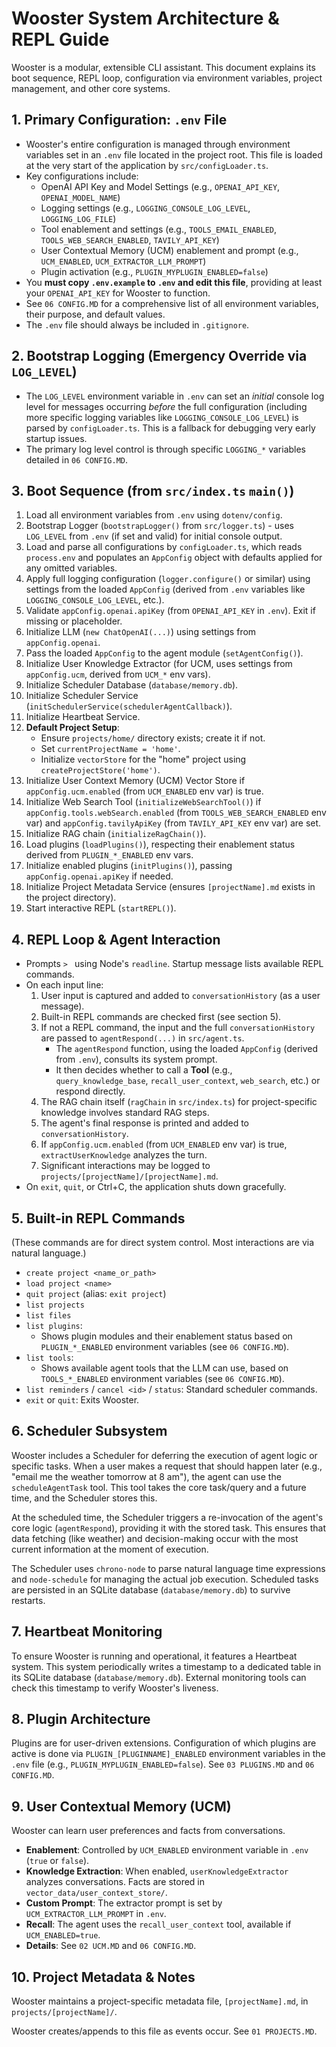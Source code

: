 # Wooster System Architecture & REPL Guide

Wooster is a modular, extensible CLI assistant. This document explains its boot sequence, REPL loop, configuration via environment variables, project management, and other core systems.

## 1. Primary Configuration: `.env` File
- Wooster's entire configuration is managed through environment variables set in an `.env` file located in the project root. This file is loaded at the very start of the application by `src/configLoader.ts`.
- Key configurations include:
  - OpenAI API Key and Model Settings (e.g., `OPENAI_API_KEY`, `OPENAI_MODEL_NAME`)
  - Logging settings (e.g., `LOGGING_CONSOLE_LOG_LEVEL`, `LOGGING_LOG_FILE`)
  - Tool enablement and settings (e.g., `TOOLS_EMAIL_ENABLED`, `TOOLS_WEB_SEARCH_ENABLED`, `TAVILY_API_KEY`)
  - User Contextual Memory (UCM) enablement and prompt (e.g., `UCM_ENABLED`, `UCM_EXTRACTOR_LLM_PROMPT`)
  - Plugin activation (e.g., `PLUGIN_MYPLUGIN_ENABLED=false`)
- You **must copy `.env.example` to `.env` and edit this file**, providing at least your `OPENAI_API_KEY` for Wooster to function.
- See `06 CONFIG.MD` for a comprehensive list of all environment variables, their purpose, and default values.
- The `.env` file should always be included in `.gitignore`.

## 2. Bootstrap Logging (Emergency Override via `LOG_LEVEL`)
- The `LOG_LEVEL` environment variable in `.env` can set an *initial* console log level for messages occurring *before* the full configuration (including more specific logging variables like `LOGGING_CONSOLE_LOG_LEVEL`) is parsed by `configLoader.ts`. This is a fallback for debugging very early startup issues.
- The primary log level control is through specific `LOGGING_*` variables detailed in `06 CONFIG.MD`.

## 3. Boot Sequence (from `src/index.ts` `main()`)
1.  Load all environment variables from `.env` using `dotenv/config`.
2.  Bootstrap Logger (`bootstrapLogger()` from `src/logger.ts`) - uses `LOG_LEVEL` from `.env` (if set and valid) for initial console output.
3.  Load and parse all configurations by `configLoader.ts`, which reads `process.env` and populates an `AppConfig` object with defaults applied for any omitted variables.
4.  Apply full logging configuration (`logger.configure()` or similar) using settings from the loaded `AppConfig` (derived from `.env` variables like `LOGGING_CONSOLE_LOG_LEVEL`, etc.).
5.  Validate `appConfig.openai.apiKey` (from `OPENAI_API_KEY` in `.env`). Exit if missing or placeholder.
6.  Initialize LLM (`new ChatOpenAI(...)`) using settings from `appConfig.openai`.
7.  Pass the loaded `AppConfig` to the agent module (`setAgentConfig()`).
8.  Initialize User Knowledge Extractor (for UCM, uses settings from `appConfig.ucm`, derived from `UCM_*` env vars).
9.  Initialize Scheduler Database (`database/memory.db`).
10. Initialize Scheduler Service (`initSchedulerService(schedulerAgentCallback)`).
11. Initialize Heartbeat Service.
12. **Default Project Setup**:
    *   Ensure `projects/home/` directory exists; create it if not.
    *   Set `currentProjectName = 'home'`. 
    *   Initialize `vectorStore` for the "home" project using `createProjectStore('home')`.
13. Initialize User Context Memory (UCM) Vector Store if `appConfig.ucm.enabled` (from `UCM_ENABLED` env var) is true.
14. Initialize Web Search Tool (`initializeWebSearchTool()`) if `appConfig.tools.webSearch.enabled` (from `TOOLS_WEB_SEARCH_ENABLED` env var) and `appConfig.tavilyApiKey` (from `TAVILY_API_KEY` env var) are set.
15. Initialize RAG chain (`initializeRagChain()`).
16. Load plugins (`loadPlugins()`), respecting their enablement status derived from `PLUGIN_*_ENABLED` env vars.
17. Initialize enabled plugins (`initPlugins()`), passing `appConfig.openai.apiKey` if needed.
18. Initialize Project Metadata Service (ensures `[projectName].md` exists in the project directory).
19. Start interactive REPL (`startREPL()`).

## 4. REPL Loop & Agent Interaction
- Prompts `> ` using Node's `readline`. Startup message lists available REPL commands.
- On each input line:
  1. User input is captured and added to `conversationHistory` (as a user message).
  2. Built-in REPL commands are checked first (see section 5).
  3. If not a REPL command, the input and the full `conversationHistory` are passed to `agentRespond(...)` in `src/agent.ts`.
     - The `agentRespond` function, using the loaded `AppConfig` (derived from `.env`), consults its system prompt.
     - It then decides whether to call a **Tool** (e.g., `query_knowledge_base`, `recall_user_context`, `web_search`, etc.) or respond directly.
  4. The RAG chain itself (`ragChain` in `src/index.ts`) for project-specific knowledge involves standard RAG steps.
  5. The agent's final response is printed and added to `conversationHistory`.
  6. If `appConfig.ucm.enabled` (from `UCM_ENABLED` env var) is true, `extractUserKnowledge` analyzes the turn.
  7. Significant interactions may be logged to `projects/[projectName]/[projectName].md`.
- On `exit`, `quit`, or Ctrl+C, the application shuts down gracefully.

## 5. Built-in REPL Commands
(These commands are for direct system control. Most interactions are via natural language.)

- `create project <name_or_path>`
- `load project <name>`
- `quit project` (alias: `exit project`)
- `list projects`
- `list files`
- `list plugins`:
    - Shows plugin modules and their enablement status based on `PLUGIN_*_ENABLED` environment variables (see `06 CONFIG.MD`).
- `list tools`:
    - Shows available agent tools that the LLM can use, based on `TOOLS_*_ENABLED` environment variables (see `06 CONFIG.MD`).
- `list reminders` / `cancel <id>` / `status`: Standard scheduler commands.
- `exit` or `quit`: Exits Wooster.

## 6. Scheduler Subsystem
Wooster includes a Scheduler for deferring the execution of agent logic or specific tasks. When a user makes a request that should happen later (e.g., "email me the weather tomorrow at 8 am"), the agent can use the `scheduleAgentTask` tool. This tool takes the core task/query and a future time, and the Scheduler stores this.

At the scheduled time, the Scheduler triggers a re-invocation of the agent's core logic (`agentRespond`), providing it with the stored task. This ensures that data fetching (like weather) and decision-making occur with the most current information at the moment of execution.

The Scheduler uses `chrono-node` to parse natural language time expressions and `node-schedule` for managing the actual job execution. Scheduled tasks are persisted in an SQLite database (`database/memory.db`) to survive restarts.

## 7. Heartbeat Monitoring
To ensure Wooster is running and operational, it features a Heartbeat system. This system periodically writes a timestamp to a dedicated table in its SQLite database (`database/memory.db`). External monitoring tools can check this timestamp to verify Wooster's liveness.

## 8. Plugin Architecture
Plugins are for user-driven extensions. Configuration of which plugins are active is done via `PLUGIN_[PLUGINNAME]_ENABLED` environment variables in the `.env` file (e.g., `PLUGIN_MYPLUGIN_ENABLED=false`). See `03 PLUGINS.MD` and `06 CONFIG.MD`.

## 9. User Contextual Memory (UCM)
Wooster can learn user preferences and facts from conversations.
- **Enablement**: Controlled by `UCM_ENABLED` environment variable in `.env` (`true` or `false`).
- **Knowledge Extraction**: When enabled, `userKnowledgeExtractor` analyzes conversations. Facts are stored in `vector_data/user_context_store/`.
- **Custom Prompt**: The extractor prompt is set by `UCM_EXTRACTOR_LLM_PROMPT` in `.env`.
- **Recall**: The agent uses the `recall_user_context` tool, available if `UCM_ENABLED=true`.
- **Details**: See `02 UCM.MD` and `06 CONFIG.MD`.

## 10. Project Metadata & Notes
Wooster maintains a project-specific metadata file, `[projectName].md`, in `projects/[projectName]/`.

Wooster creates/appends to this file as events occur. See `01 PROJECTS.MD`.